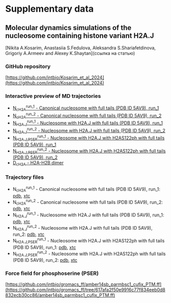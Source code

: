 # Supplementary data
## Molecular dynamics simulations of the nucleosome containing histone variant H2A.J
[Nikita A.Kosarim, Anastasiia S.Fedulova, Aleksandra S.Shariafetdinova, Grigoriy A.Armeev and Alexey K.Shaytan](ссылка на статью)

### GitHub repository
[https://github.com/intbio/Kosarim_et_al_2024](https://github.com/intbio/Kosarim_et_al_2024)

### Interactive preview of MD trajectories
- [N<sub>cH2A</sub><sup>run_1</sup> - Canonical nucleosome with full tails (PDB ID 5AV9), run_1](nucl_canon_trj_preview)
- [N<sub>cH2A</sub><sup>run_2</sup> - Canonical nucleosome with full tails (PDB ID 5AV9), run_2](nucl_canon_trj_2_preview)
- [N<sub>H2A.J</sub><sup>run_1</sup> - Nucleosome with H2A.J with full  tails (PDB ID 5AV9), run_1](nucl_H2AJ_trj_preview)
- [N<sub>H2A.J</sub><sup>run_2</sup> - Nucleosome with H2A.J with full  tails (PDB ID 5AV9), run_2](nucl_H2AJ_trj_2_preview)
- [N<sub>H2A.J,PSER</sub><sup>run_1</sup> - Nucleosome with H2A.J with H2AS122ph with full  tails (PDB ID 5AV9), run_1](nucl_H2AJ_PSER_trj_preview)
- [N<sub>H2A.J,PSER</sub><sup>run_2</sup> - Nucleosome with H2A.J with H2AS122ph with full  tails (PDB ID 5AV9), run_2](nucl_H2AJ_PSER_trj_2_preview)
- [D<sub>cH2A</sub> - H2A-H2B dimer](h2a_h2b_tm)


### Trajectory files
- N<sub>cH2A</sub><sup>run_1</sup> - Canonical nucleosome with full tails (PDB ID 5AV9), run_1: [pdb](trj/canon_nucl_for_web.pdb), [xtc](trj/canon_nucl_for_web.xtc)
- N<sub>cH2A</sub><sup>run_2</sup> - Canonical nucleosome with full tails (PDB ID 5AV9), run_2: [pdb](trj/canon_nucl_for_web_2.pdb), [xtc](trj/canon_nucl_for_web_2.xtc)
- N<sub>H2A.J</sub><sup>run_1</sup> - Nucleosome with H2A.J with full  tails (PDB ID 5AV9), run_1: [pdb](trj/nucl_H2AJ_for_web.pdb), [xtc](trj/nucl_H2AJ_for_web.xtc)
- N<sub>H2A.J</sub><sup>run_2</sup> - Nucleosome with H2A.J with full  tails (PDB ID 5AV9), run_2: [pdb](trj/nucl_H2AJ_for_web_2.pdb), [xtc](trj/nucl_H2AJ_for_web_2.xtc)
- N<sub>H2A.J,PSER</sub><sup>run_1</sup> - Nucleosome with H2A.J with H2AS122ph with full  tails (PDB ID 5AV9), run_1: [pdb](trj/nucl_H2AJ_PSER_for_web.pdb), [xtc](trj/nucl_H2AJ_PSER_for_web.xtc)
- N<sub>H2A.J,PSER</sub><sup>run_2</sup> - Nucleosome with H2A.J with H2AS122ph with full  tails (PDB ID 5AV9), run_2: [pdb](trj/nucl_H2AJ_PSER_for_web_2.pdb), [xtc](trj/nucl_H2AJ_PSER_for_web_2.xtc)


### Force field for phosphoserine (PSER)
[https://github.com/intbio/gromacs_ff/amber14sb_parmbsc1_cufix_PTM.ff](https://github.com/intbio/gromacs_ff/tree/617afa2f50e9916c77f834eeb0d8832ecb30cc86/amber14sb_parmbsc1_cufix_PTM.ff)


